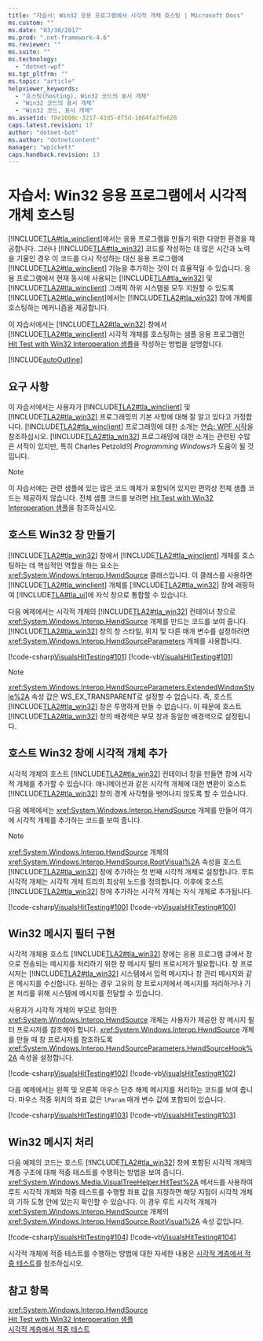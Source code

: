 ```yaml
---
title: "자습서: Win32 응용 프로그램에서 시각적 개체 호스팅 | Microsoft Docs"
ms.custom: ""
ms.date: "03/30/2017"
ms.prod: ".net-framework-4.6"
ms.reviewer: ""
ms.suite: ""
ms.technology: 
  - "dotnet-wpf"
ms.tgt_pltfrm: ""
ms.topic: "article"
helpviewer_keywords: 
  - "호스팅(hosting), Win32 코드의 표시 개체"
  - "Win32 코드의 표시 개체"
  - "Win32 코드, 표시 개체"
ms.assetid: f0e1600c-3217-43d5-875d-1864fa7fe628
caps.latest.revision: 17
author: "dotnet-bot"
ms.author: "dotnetcontent"
manager: "wpickett"
caps.handback.revision: 13
---
```

# 자습서: Win32 응용 프로그램에서 시각적 개체 호스팅
[!INCLUDE[TLA#tla_winclient](../../../../includes/tlasharptla-winclient-md.md)]에서는 응용 프로그램을 만들기 위한 다양한 환경을 제공합니다.  그러나 [!INCLUDE[TLA#tla_win32](../../../../includes/tlasharptla-win32-md.md)] 코드를 작성하는 데 많은 시간과 노력을 기울인 경우 이 코드를 다시 작성하는 대신 응용 프로그램에 [!INCLUDE[TLA2#tla_winclient](../../../../includes/tla2sharptla-winclient-md.md)] 기능을 추가하는 것이 더 효율적일 수 있습니다.  응용 프로그램에서 현재 동시에 사용되는 [!INCLUDE[TLA#tla_win32](../../../../includes/tlasharptla-win32-md.md)] 및 [!INCLUDE[TLA2#tla_winclient](../../../../includes/tla2sharptla-winclient-md.md)] 그래픽 하위 시스템을 모두 지원할 수 있도록 [!INCLUDE[TLA2#tla_winclient](../../../../includes/tla2sharptla-winclient-md.md)]에서는 [!INCLUDE[TLA2#tla_win32](../../../../includes/tla2sharptla-win32-md.md)] 창에 개체를 호스팅하는 메커니즘을 제공합니다.  
  
 이 자습서에서는 [!INCLUDE[TLA2#tla_win32](../../../../includes/tla2sharptla-win32-md.md)] 창에서 [!INCLUDE[TLA2#tla_winclient](../../../../includes/tla2sharptla-winclient-md.md)] 시각적 개체를 호스팅하는 샘플 응용 프로그램인 [Hit Test with Win32 Interoperation 샘플](http://go.microsoft.com/fwlink/?LinkID=159995)을 작성하는 방법을 설명합니다.  
  
 [!INCLUDE[autoOutline](../Token/autoOutline_md.md)]  
  
<a name="requirements"></a>   
## 요구 사항  
 이 자습서에서는 사용자가 [!INCLUDE[TLA2#tla_winclient](../../../../includes/tla2sharptla-winclient-md.md)] 및 [!INCLUDE[TLA2#tla_win32](../../../../includes/tla2sharptla-win32-md.md)] 프로그래밍의 기본 사항에 대해 잘 알고 있다고 가정합니다.  [!INCLUDE[TLA2#tla_winclient](../../../../includes/tla2sharptla-winclient-md.md)] 프로그래밍에 대한 소개는 [연습: WPF 시작](../../../../docs/framework/wpf/getting-started/walkthrough-my-first-wpf-desktop-application.md)을 참조하십시오.  [!INCLUDE[TLA2#tla_win32](../../../../includes/tla2sharptla-win32-md.md)] 프로그래밍에 대한 소개는 관련된 수많은 서적이 있지만, 특히 Charles Petzold의 *Programming Windows*가 도움이 될 것입니다.  
  
> [!NOTE]
>  이 자습서에는 관련 샘플에 있는 많은 코드 예제가 포함되어 있지만  편의상 전체 샘플 코드는 제공하지 않습니다.  전체 샘플 코드를 보려면 [Hit Test with Win32 Interoperation 샘플](http://go.microsoft.com/fwlink/?LinkID=159995)을 참조하십시오.  
  
<a name="creating_the_host_win32_window"></a>   
## 호스트 Win32 창 만들기  
 [!INCLUDE[TLA2#tla_win32](../../../../includes/tla2sharptla-win32-md.md)] 창에서 [!INCLUDE[TLA2#tla_winclient](../../../../includes/tla2sharptla-winclient-md.md)] 개체를 호스팅하는 데 핵심적인 역할을 하는 요소는 <xref:System.Windows.Interop.HwndSource> 클래스입니다.  이 클래스를 사용하면 [!INCLUDE[TLA2#tla_winclient](../../../../includes/tla2sharptla-winclient-md.md)] 개체를 [!INCLUDE[TLA2#tla_win32](../../../../includes/tla2sharptla-win32-md.md)] 창에 래핑하여 [!INCLUDE[TLA#tla_ui](../../../../includes/tlasharptla-ui-md.md)]에 자식 창으로 통합할 수 있습니다.  
  
 다음 예제에서는 시각적 개체의 [!INCLUDE[TLA2#tla_win32](../../../../includes/tla2sharptla-win32-md.md)] 컨테이너 창으로 <xref:System.Windows.Interop.HwndSource> 개체를 만드는 코드를 보여 줍니다.  [!INCLUDE[TLA2#tla_win32](../../../../includes/tla2sharptla-win32-md.md)] 창의 창 스타일, 위치 및 다른 매개 변수를 설정하려면 <xref:System.Windows.Interop.HwndSourceParameters> 개체를 사용합니다.  
  
 [!code-csharp[VisualsHitTesting#101](../../../../samples/snippets/csharp/VS_Snippets_Wpf/VisualsHitTesting/CSharp/MyWindow.cs#101)]
 [!code-vb[VisualsHitTesting#101](../../../../samples/snippets/visualbasic/VS_Snippets_Wpf/VisualsHitTesting/VisualBasic/MyWindow.vb#101)]  
  
> [!NOTE]
>  <xref:System.Windows.Interop.HwndSourceParameters.ExtendedWindowStyle%2A> 속성 값은 WS\_EX\_TRANSPARENT로 설정할 수 없습니다.  즉, 호스트 [!INCLUDE[TLA2#tla_win32](../../../../includes/tla2sharptla-win32-md.md)] 창은 투명하게 만들 수 없습니다.  이 때문에 호스트 [!INCLUDE[TLA2#tla_win32](../../../../includes/tla2sharptla-win32-md.md)] 창의 배경색은 부모 창과 동일한 배경색으로 설정됩니다.  
  
<a name="adding_visual_objects_to_the_host_win32_window"></a>   
## 호스트 Win32 창에 시각적 개체 추가  
 시각적 개체의 호스트 [!INCLUDE[TLA2#tla_win32](../../../../includes/tla2sharptla-win32-md.md)] 컨테이너 창을 만들면 창에 시각적 개체를 추가할 수 있습니다.  애니메이션과 같은 시각적 개체에 대한 변환이 호스트 [!INCLUDE[TLA2#tla_win32](../../../../includes/tla2sharptla-win32-md.md)] 창의 경계 사각형을 벗어나지 않도록 할 수 있습니다.  
  
 다음 예제에서는 <xref:System.Windows.Interop.HwndSource> 개체를 만들어 여기에 시각적 개체를 추가하는 코드를 보여 줍니다.  
  
> [!NOTE]
>  <xref:System.Windows.Interop.HwndSource> 개체의 <xref:System.Windows.Interop.HwndSource.RootVisual%2A> 속성을 호스트 [!INCLUDE[TLA2#tla_win32](../../../../includes/tla2sharptla-win32-md.md)] 창에 추가하는 첫 번째 시각적 개체로 설정합니다.  루트 시각적 개체는 시각적 개체 트리의 최상위 노드를 정의합니다.  이후에 호스트 [!INCLUDE[TLA2#tla_win32](../../../../includes/tla2sharptla-win32-md.md)] 창에 추가하는 시각적 개체는 자식 개체로 추가됩니다.  
  
 [!code-csharp[VisualsHitTesting#100](../../../../samples/snippets/csharp/VS_Snippets_Wpf/VisualsHitTesting/CSharp/MyWindow.cs#100)]
 [!code-vb[VisualsHitTesting#100](../../../../samples/snippets/visualbasic/VS_Snippets_Wpf/VisualsHitTesting/VisualBasic/MyWindow.vb#100)]  
  
<a name="implementing_the_win32_message_filter"></a>   
## Win32 메시지 필터 구현  
 시각적 개체용 호스트 [!INCLUDE[TLA2#tla_win32](../../../../includes/tla2sharptla-win32-md.md)] 창에는 응용 프로그램 큐에서 창으로 전송되는 메시지를 처리하기 위한 창 메시지 필터 프로시저가 필요합니다.  창 프로시저는 [!INCLUDE[TLA2#tla_win32](../../../../includes/tla2sharptla-win32-md.md)] 시스템에서  입력 메시지나 창 관리 메시지와 같은 메시지를 수신합니다.  원하는 경우 고유의 창 프로시저에서 메시지를 처리하거나 기본 처리를 위해 시스템에 메시지를 전달할 수 있습니다.  
  
 사용자가 시각적 개체의 부모로 정의한 <xref:System.Windows.Interop.HwndSource> 개체는 사용자가 제공한 창 메시지 필터 프로시저를 참조해야 합니다.  <xref:System.Windows.Interop.HwndSource> 개체를 만들 때 창 프로시저를 참조하도록 <xref:System.Windows.Interop.HwndSourceParameters.HwndSourceHook%2A> 속성을 설정합니다.  
  
 [!code-csharp[VisualsHitTesting#102](../../../../samples/snippets/csharp/VS_Snippets_Wpf/VisualsHitTesting/CSharp/MyWindow.cs#102)]
 [!code-vb[VisualsHitTesting#102](../../../../samples/snippets/visualbasic/VS_Snippets_Wpf/VisualsHitTesting/VisualBasic/MyWindow.vb#102)]  
  
 다음 예제에서는 왼쪽 및 오른쪽 마우스 단추 해제 메시지를 처리하는 코드를 보여 줍니다.  마우스 적중 위치의 좌표 값은 `lParam` 매개 변수 값에 포함되어 있습니다.  
  
 [!code-csharp[VisualsHitTesting#103](../../../../samples/snippets/csharp/VS_Snippets_Wpf/VisualsHitTesting/CSharp/MyWindow.cs#103)]
 [!code-vb[VisualsHitTesting#103](../../../../samples/snippets/visualbasic/VS_Snippets_Wpf/VisualsHitTesting/VisualBasic/MyWindow.vb#103)]  
  
<a name="processing_the_win32_messages"></a>   
## Win32 메시지 처리  
 다음 예제의 코드는 호스트 [!INCLUDE[TLA2#tla_win32](../../../../includes/tla2sharptla-win32-md.md)] 창에 포함된 시각적 개체의 계층 구조에 대해 적중 테스트를 수행하는 방법을 보여 줍니다.  <xref:System.Windows.Media.VisualTreeHelper.HitTest%2A> 메서드를 사용하여 루트 시각적 개체와 적중 테스트를 수행할 좌표 값을 지정하면 해당 지점이 시각적 개체의 기하 도형 안에 있는지 확인할 수 있습니다.  이 경우 루트 시각적 개체가 <xref:System.Windows.Interop.HwndSource> 개체의 <xref:System.Windows.Interop.HwndSource.RootVisual%2A> 속성 값입니다.  
  
 [!code-csharp[VisualsHitTesting#104](../../../../samples/snippets/csharp/VS_Snippets_Wpf/VisualsHitTesting/CSharp/MyCircle.cs#104)]
 [!code-vb[VisualsHitTesting#104](../../../../samples/snippets/visualbasic/VS_Snippets_Wpf/VisualsHitTesting/VisualBasic/MyCircle.vb#104)]  
  
 시각적 개체에 적중 테스트를 수행하는 방법에 대한 자세한 내용은 [시각적 계층에서 적중 테스트](../../../../docs/framework/wpf/graphics-multimedia/hit-testing-in-the-visual-layer.md)를 참조하십시오.  
  
## 참고 항목  
 <xref:System.Windows.Interop.HwndSource>   
 [Hit Test with Win32 Interoperation 샘플](http://go.microsoft.com/fwlink/?LinkID=159995)   
 [시각적 계층에서 적중 테스트](../../../../docs/framework/wpf/graphics-multimedia/hit-testing-in-the-visual-layer.md)